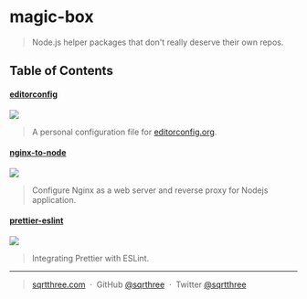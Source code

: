 # magic-box

> Node.js helper packages that don't really deserve their own repos.

## Table of Contents

#### [editorconfig](./packages/editorconfig)

[![](https://img.shields.io/badge/version-v1.0.0-brightgreen.svg)](./packages/editorconfig)

> A personal configuration file for [editorconfig.org](http://editorconfig.org).

#### [nginx-to-node](./packages/nginx-to-node)

[![](https://img.shields.io/badge/version-v0.1.3-brightgreen.svg)](./packages/nginx-to-node)

> Configure Nginx as a web server and reverse proxy for Nodejs application.

#### [prettier-eslint](./packages/prettier-eslint)

[![](https://img.shields.io/badge/version-v1.0.0-brightgreen.svg)](./packages/prettier-eslint)

> Integrating Prettier with ESLint.

---

> [sqrtthree.com](http://sqrtthree.com/) &nbsp;&middot;&nbsp;
> GitHub [@sqrthree](https://github.com/sqrthree) &nbsp;&middot;&nbsp;
> Twitter [@sqrtthree](https://twitter.com/sqrtthree)
